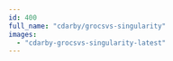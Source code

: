 ```yaml
---
id: 400
full_name: "cdarby/grocsvs-singularity"
images: 
  - "cdarby-grocsvs-singularity-latest"
---
```

